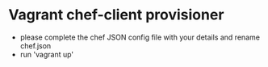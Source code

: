 Vagrant chef-client provisioner
===============================
- please complete the chef JSON config file with your details and rename chef.json
- run 'vagrant up'
